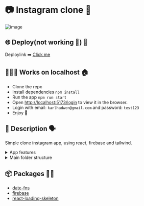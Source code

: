 # 📷 Instagram clone 🤖
![image](https://github.com/JorgeRodz/instagram-clone/assets/13999498/5623f635-109f-402e-a424-c92652ca6301)

## 🌐 Deploy(not working 🥹) 🚀
Deploylink ➡️ [Click me](https://instagram-clone-k77zh4qfb-jorgerodz.vercel.app/login)

## 👨🏻‍🏭 Works on localhost 🏠
- Clone the repo
- Install dependencies `npm install`
- Run the app `npm run start`
- Open [http://localhost:5173/login](http://localhost:5173/login) to view it in the browser.
- Login with email: `karlhadwen@gmail.com` and password: `test123`
- Enjoy 🎉

## 📖 Description 🗣️
Simple clone instagram app, using react, firebase and tailwind.

<details>
  <summary>App features </summary>
  ✅ Sing up with email and password</br>
  ✅ Login with email and password</br>
  ✅ Toggle Like</br>
  ✅ Add comment</br>
  ✅ Follow people</br>
  ⏳ Upload image</br>
  ⏳ Post creation</br>
  ⏳ Unfollow users</br>
  ⏳ Media Queries - mobile</br>
</details>

<details>
  <summary>Main folder structure</summary>

  - src

    - components,
    - constants,
    - context,
    - helpers,
    - hooks,
    - pages,
    - lib (firebase is here),
    - services
    - styles (tailwind's folder (app/tailwind))
</details>


## 📦 Packages 🧑‍💻
- [date-fns](https:-date-fns.org/)
- [firebase](https:-www.npmjs.com/package/firebase)
- [react-loading-skeleton](https:-www.npmjs.com/package/react-loading-skeleton)
